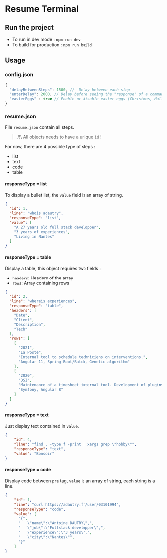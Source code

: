 # Resume Terminal

## Run the project

- To run in dev mode : `npm run dev`
- To build for production : `npm run build`

## Usage

### config.json

```js
{
  "delayBetweenSteps": 1500, //  Delay between each step
  "enterDelay": 2000, // Delay before seeing the "response" of a command line
  "easterEggs" : true // Enable or disable easter eggs (Christmas, Halloween (WIP) )
}
```

### resume.json

File `resume.json` contain all steps.

> /!\ All objects needs to have a unique `id` !

For now, there are 4 possible type of steps :
- list
- text
- code
- table

#### responseType = list

To display a bullet list, the `value` field is an array of string.

```json
{
  "id": 1,
  "line": "whois adautry",
  "responseType": "list",
  "value": [
    "A 27 years old full stack developper",
    "3 years of experiences",
    "Living in Nantes"
  ]
}
```

#### responseType = table

Display a table, this object requires two fields :

- `headers`: Headers of the array
- `rows`: Array containing rows

```json
{
  "id": 2,
  "line": "whereis experiences",
  "responseType": "table",
  "headers": [
    "Date",
    "Client",
    "Description",
    "Tech"
  ],
  "rows": [
    [
      "2021",
      "La Poste",
      "Internal tool to schedule techniciens on interventions.",
      "Angular 11, Spring Boot/Batch, Genetic algorithm"
    ],
    [
      "2020",
      "DSI",
      "Maintenance of a timesheet internal tool. Development of plugins for our ProjeQtor instance.",
      "Symfony, Angular 8"
    ]
  ]
}
```

#### responseType = text

Just display text contained in `value`.

```json
{
    "id": 4,
    "line": "find . -type f -print | xargs grep \"hobby\"",
    "responseType": "text",
    "value": "Bonsoir"
}
```

#### responseType = code

Display code between `pre` tag, `value` is an array of string, each string is a line.

```json
{
    "id": 1,
    "line": "curl https://adautry.fr/user/03101994",
    "responseType": "code",
    "value": [
      "{",
      "   \"name\":\"Antoine DAUTRY\",",
      "   \"job\":\"Fullstack developper\",",
      "   \"experience\":\"3 years\",",
      "   \"city\":\"Nantes\"",
      "}"
    ]
}
```
